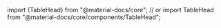 import {TableHead} from "@material-docs/core";
// or
import TableHead from "@material-docs/core/components/TableHead";